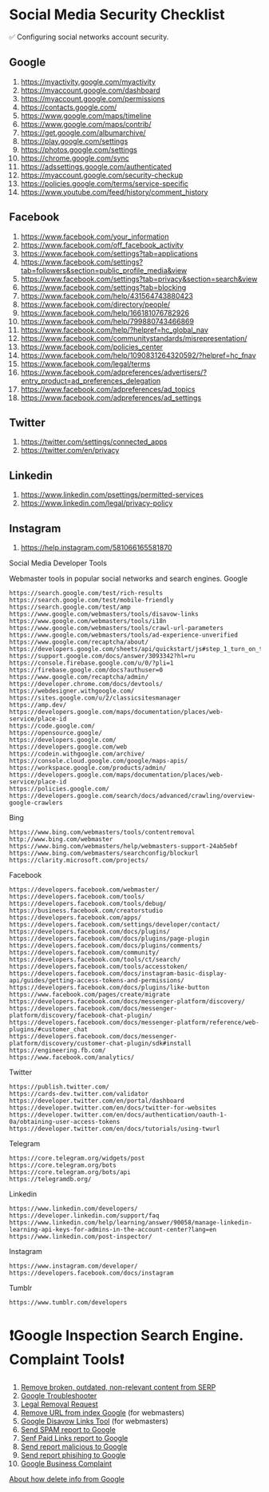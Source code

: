 # Social Media Security Checklist

✅ Сonfiguring social networks account security.

<H2>Google</H2> 

1. https://myactivity.google.com/myactivity
2. https://myaccount.google.com/dashboard
3. https://myaccount.google.com/permissions
4. https://contacts.google.com/
5. https://www.google.com/maps/timeline
6. https://www.google.com/maps/contrib/
7. https://get.google.com/albumarchive/
8. https://play.google.com/settings
9. https://photos.google.com/settings
10. https://chrome.google.com/sync
11. https://adssettings.google.com/authenticated
12. https://myaccount.google.com/security-checkup
13. https://policies.google.com/terms/service-specific
14. https://www.youtube.com/feed/history/comment_history

<H2>Facebook</H2>

1. https://www.facebook.com/your_information
2. https://www.facebook.com/off_facebook_activity
3. https://www.facebook.com/settings?tab=applications
4. https://www.facebook.com/settings?tab=followers&section=public_profile_media&view
5. https://www.facebook.com/settings?tab=privacy&section=search&view
6. https://www.facebook.com/settings?tab=blocking
7. https://www.facebook.com/help/431564743880423
8. https://www.facebook.com/directory/people/
9. https://www.facebook.com/help/166181076782926
10. https://www.facebook.com/help/799880743466869
11. https://www.facebook.com/help/?helpref=hc_global_nav
12. https://www.facebook.com/communitystandards/misrepresentation/
13. https://www.facebook.com/policies_center
14. https://www.facebook.com/help/1090831264320592/?helpref=hc_fnav
15. https://www.facebook.com/legal/terms
16. https://www.facebook.com/adpreferences/advertisers/?entry_product=ad_preferences_delegation
17. https://www.facebook.com/adpreferences/ad_topics
18. https://www.facebook.com/adpreferences/ad_settings

<H2>Twitter</H2>

1. https://twitter.com/settings/connected_apps
2. https://twitter.com/en/privacy

<H2>Linkedin</H2>

1. https://www.linkedin.com/psettings/permitted-services
2. https://www.linkedin.com/legal/privacy-policy

<H2>Instagram</h2>

1. https://help.instagram.com/581066165581870


Social Media Developer Tools

Webmaster tools in popular social networks and search engines.
Google

    https://search.google.com/test/rich-results
    https://search.google.com/test/mobile-friendly
    https://search.google.com/test/amp
    https://www.google.com/webmasters/tools/disavow-links
    https://www.google.com/webmasters/tools/i18n
    https://www.google.com/webmasters/tools/crawl-url-parameters
    https://www.google.com/webmasters/tools/ad-experience-unverified
    https://www.google.com/recaptcha/about/
    https://developers.google.com/sheets/api/quickstart/js#step_1_turn_on_the
    https://support.google.com/docs/answer/3093342?hl=ru
    https://console.firebase.google.com/u/0/?pli=1
    https://firebase.google.com/docs?authuser=0
    https://www.google.com/recaptcha/admin/
    https://developer.chrome.com/docs/devtools/
    https://webdesigner.withgoogle.com/
    https://sites.google.com/u/2/classicsitesmanager
    https://amp.dev/
    https://developers.google.com/maps/documentation/places/web-service/place-id
    https://code.google.com/
    https://opensource.google/
    https://developers.google.com/
    https://developers.google.com/web
    https://codein.withgoogle.com/archive/
    https://console.cloud.google.com/google/maps-apis/
    https://workspace.google.com/products/admin/
    https://developers.google.com/maps/documentation/places/web-service/place-id
    https://policies.google.com/
    https://developers.google.com/search/docs/advanced/crawling/overview-google-crawlers

Bing

    https://www.bing.com/webmasters/tools/contentremoval
    http://www.bing.com/webmaster
    https://www.bing.com/webmasters/help/webmasters-support-24ab5ebf
    https://www.bing.com/webmasters/searchconfig/blockurl
    https://clarity.microsoft.com/projects/

Facebook

    https://developers.facebook.com/webmaster/
    https://developers.facebook.com/tools/
    https://developers.facebook.com/tools/debug/
    https://business.facebook.com/creatorstudio
    https://developers.facebook.com/apps/
    https://developers.facebook.com/settings/developer/contact/
    https://developers.facebook.com/docs/plugins/
    https://developers.facebook.com/docs/plugins/page-plugin
    https://developers.facebook.com/docs/plugins/comments/
    https://developers.facebook.com/community/
    https://developers.facebook.com/tools/ct/search/
    https://developers.facebook.com/tools/accesstoken/
    https://developers.facebook.com/docs/instagram-basic-display-api/guides/getting-access-tokens-and-permissions/
    https://developers.facebook.com/docs/plugins/like-button
    https://www.facebook.com/pages/create/migrate
    https://developers.facebook.com/docs/messenger-platform/discovery/
    https://developers.facebook.com/docs/messenger-platform/discovery/facebook-chat-plugin/
    https://developers.facebook.com/docs/messenger-platform/reference/web-plugins/#customer_chat
    https://developers.facebook.com/docs/messenger-platform/discovery/customer-chat-plugin/sdk#install
    https://engineering.fb.com/
    https://www.facebook.com/analytics/

Twitter

    https://publish.twitter.com/
    https://cards-dev.twitter.com/validator
    https://developer.twitter.com/en/portal/dashboard
    https://developer.twitter.com/en/docs/twitter-for-websites
    https://developer.twitter.com/en/docs/authentication/oauth-1-0a/obtaining-user-access-tokens
    https://developer.twitter.com/en/docs/tutorials/using-twurl

Telegram

    https://core.telegram.org/widgets/post
    https://core.telegram.org/bots
    https://core.telegram.org/bots/api
    https://telegramdb.org/

Linkedin

    https://www.linkedin.com/developers/
    https://developer.linkedin.com/support/faq
    https://www.linkedin.com/help/learning/answer/90058/manage-linkedin-learning-api-keys-for-admins-in-the-account-center?lang=en
    https://www.linkedin.com/post-inspector/

Instagram

    https://www.instagram.com/developer/
    https://developers.facebook.com/docs/instagram

Tumblr

    https://www.tumblr.com/developers

    
# ❗Google Inspection Search Engine. Complaint Tools❗

1. <a href="https://search.google.com/search-console/remove-outdated-content">Remove broken, outdated, non-relevant content from SERP</a>
2. <a href="https://support.google.com/legal/troubleshooter/1114905">Google Troubleshooter</a>
3. <a href="https://www.google.com/webmasters/tools/legal-removal-request?complaint_type=14">Legal Removal Request</a>
4. <a href="https://search.google.com/search-console/removals">Remove URL from index Google</a> (for webmasters)
5. <a href="https://search.google.com/search-console/disavow-links">Google Disavow Links Tool</a> (for webmasters)
6. <a href="https://www.google.com/webmasters/tools/spamreportform">Send SPAM report to Google</a>
7. <a href="https://www.google.com/webmasters/tools/paidlinks">Senf Paid Links report to Google</a>
8. <a href="https://safebrowsing.google.com/safebrowsing/report_badware/">Send report malicious to Google</a>
9. <a href="https://safebrowsing.google.com/safebrowsing/report_phish/">Send report phisihing to Google</a>
10. <a href="https://support.google.com/business/contact/gmb_3p_complaints">Google Business Complaint</a>

<a href="https://support.google.com/webmasters/topic/9164606">About how delete info from Google</a>
